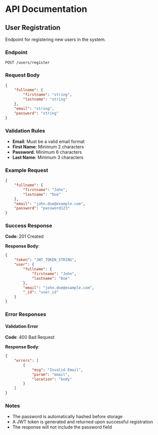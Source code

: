 # API Documentation

## User Registration
Endpoint for registering new users in the system.

### Endpoint
```http
POST /users/register
```

### Request Body
```json
{
    "fullname": {
        "firstname": "string",
        "lastname": "string"
    },
    "email": "string",
    "password": "string"
}
```

### Validation Rules
- **Email**: Must be a valid email format
- **First Name**: Minimum 2 characters
- **Password**: Minimum 6 characters
- **Last Name**: Minimum 3 characters

### Example Request
```json
{
    "fullname": {
        "firstname": "John",
        "lastname": "Doe"
    },
    "email": "john.doe@example.com",
    "password": "password123"
}
```

### Success Response
**Code**: 201 Created

**Response Body**:
```json
{
    "token": "JWT_TOKEN_STRING",
    "user": {
        "fullname": {
            "firstname": "John",
            "lastname": "Doe"
        },
        "email": "john.doe@example.com",
        "_id": "user_id"
    }
}
```

### Error Responses

#### Validation Error
**Code**: 400 Bad Request

**Response Body**:
```json
{
    "errors": [
        {
            "msg": "Invalid Email",
            "param": "email",
            "location": "body"
        }
    ]
}
```

### Notes
- The password is automatically hashed before storage
- A JWT token is generated and returned upon successful registration
- The response will not include the password field 